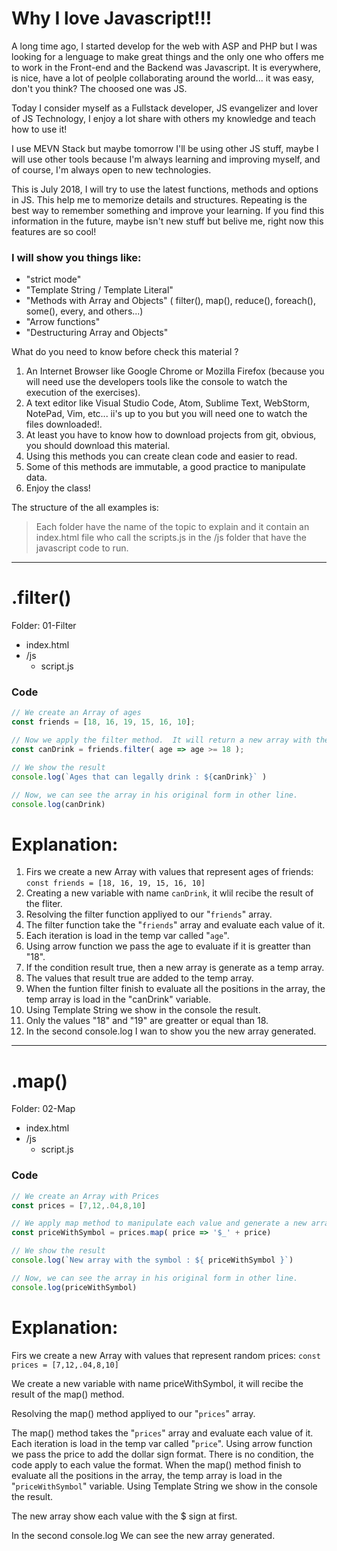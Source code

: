 # Why I love Javascript!!!

A long time ago, I started develop for the web with ASP and PHP but I was looking for a lenguage to make great things and the only one who offers me to work in the Front-end and the Backend was Javascript.  It is everywhere, is nice, have a lot of peolple collaborating around the world... it was easy, don't you think? The choosed one was JS.

Today I consider myself as a Fullstack developer, JS evangelizer and lover of JS Technology, I enjoy a lot share with others my knowledge and teach how to use it!

I use MEVN Stack but maybe tomorrow I'll be using other JS stuff, maybe I will use other tools because I'm always learning and improving myself, and of course, I'm always open to new technologies.

This is July 2018, I will try to use the latest functions, methods and options in JS. This help me to memorize details and structures. Repeating is the best way to remember something and improve your learning. If you find this information in the future, maybe isn't new stuff but belive me, right now this features are so cool!



### I will show you things like:
- "strict mode"
- "Template String / Template Literal"
- "Methods with Array and Objects" ( filter(), map(), reduce(), foreach(), some(), every, and others...)
- "Arrow functions"
- "Destructuring Array and Objects" 



What do you need to know before check this material ?
1. An Internet Browser like Google Chrome or Mozilla Firefox (because you will need use the developers tools like the console to watch the execution of the exercises).
2. A text editor like Visual Studio Code, Atom, Sublime Text, WebStorm, NotePad, Vim, etc... ii's up to you but you will need one to watch the files downloaded!.
3. At least you have to know how to download projects from git, obvious, you should download this material.
4. Using this methods you can create clean code and easier to read.
5. Some of this methods are immutable, a good practice to manipulate data. 
6. Enjoy the class!




The structure of the all examples is:
> Each folder have the name of the topic to explain and it contain an index.html file who call the scripts.js in the /js folder that have the javascript code to run.


---

#  .filter()
Folder: 01-Filter
- index.html
- /js
  - script.js

### Code
```javascript
// We create an Array of ages
const friends = [18, 16, 19, 15, 16, 10];

// Now we apply the filter method.  It will return a new array with the results.
const canDrink = friends.filter( age => age >= 18 );

// We show the result
console.log(`Ages that can legally drink : ${canDrink}` )

// Now, we can see the array in his original form in other line.
console.log(canDrink)
```

# Explanation:

1. Firs we create a new Array with values that represent ages of friends: `const friends = [18, 16, 19, 15, 16, 10]`
2. Creating a new variable with name `canDrink`, it wlil recibe the result of the fliter.
3. Resolving the filter function appliyed to our "`friends`" array.
4. The filter function take the "`friends`" array and evaluate each value of it.
5. Each iteration is load in the temp var called "`age`".
6. Using arrow function we pass the age to evaluate if it is greatter than "18".
7. If the condition result true, then a new array is generate as a temp array.
8. The values that result true are added to the temp array.
9. When the funtion filter finish to evaluate all the positions in the array, the temp array is load in the "canDrink" variable.
10. Using Template String we show in the console the result.
11. Only the values "18" and "19" are greatter or equal than 18.
12. In the second console.log I wan to show you the new array generated.



---

#  .map()
Folder: 02-Map
- index.html
- /js
  - script.js

### Code
```javascript
// We create an Array with Prices
const prices = [7,12,.04,8,10]

// We apply map method to manipulate each value and generate a new array adding the $ at each price.
const priceWithSymbol = prices.map( price => '$_' + price)

// We show the result
console.log(`New array with the symbol : ${ priceWithSymbol }`)

// Now, we can see the array in his original form in other line.
console.log(priceWithSymbol)
```

# Explanation:

Firs we create a new Array with values that represent random prices:
  `const prices = [7,12,.04,8,10]`

  We create a new variable with name priceWithSymbol, it will recibe the result of the map() method.

  Resolving the map() method appliyed to our "`prices`" array.

  The map() method takes the "`prices`" array and evaluate each value of it.
  Each iteration is load in the temp var called "`price`".
  Using arrow function we pass the price to add the dollar sign format.
  There is no condition, the code apply to each value the format.
  When the map() method finish to evaluate all the positions in the array, the temp array is load in the "`priceWithSymbol`" variable.
  Using Template String we show in the console the result.

  The new array show each value with the $ sign at first.

  In the second console.log We can see the new array generated.
